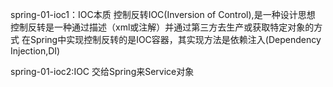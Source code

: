 spring-01-ioc1：IOC本质
    控制反转IOC(Inversion of Control),是一种设计思想<br>
    控制反转是一种通过描述（xml或注解）并通过第三方去生产或获取特定对象的方式
    在Spring中实现控制反转的是IOC容器，其实现方法是依赖注入(Dependency Injection,DI)
    
spring-01-ioc2:IOC
    交给Spring来Service对象